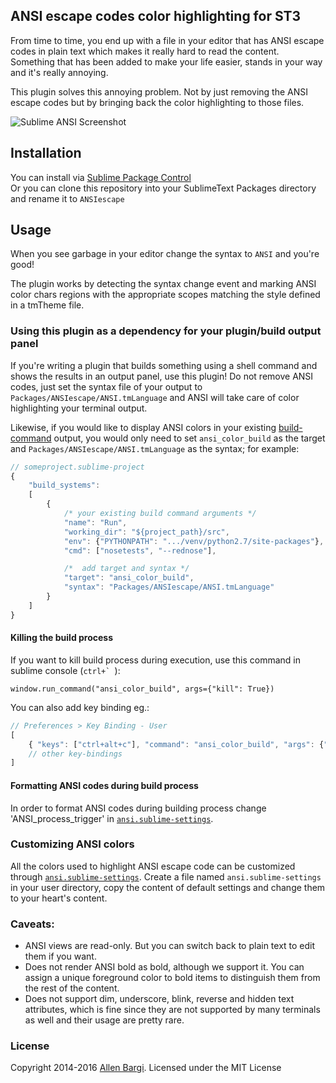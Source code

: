 ## ANSI escape codes color highlighting for ST3

From time to time, you end up with a file in your editor that has ANSI escape codes in plain text which makes it really hard to read the content. Something that has been added to make your life easier, stands in your way and it's really annoying. 

This plugin solves this annoying problem. Not by just removing the ANSI escape codes but by bringing back the color highlighting to those files.

![Sublime ANSI Screenshot](https://s3.amazonaws.com/f.cl.ly/items/0e3a0V1A3y392W0R3z20/sublime_ansi.gif)

## Installation

You can install via [Sublime Package Control](http://wbond.net/sublime_packages/package_control)  
Or you can clone this repository into your SublimeText Packages directory and rename it to `ANSIescape`

## Usage

When you see garbage in your editor change the syntax to `ANSI` and you're good!

The plugin works by detecting the syntax change event and marking ANSI color chars regions with the appropriate scopes matching the style defined in a tmTheme file.

### Using this plugin as a dependency for your plugin/build output panel
If you're writing a plugin that builds something using a shell command and shows the results in an output panel, use this plugin! Do not remove ANSI codes, just set the syntax file of your output to `Packages/ANSIescape/ANSI.tmLanguage` and ANSI will take care of color highlighting your terminal output.

Likewise, if you would like to display ANSI colors in your existing [build-command](http://sublime-text-unofficial-documentation.readthedocs.org/en/latest/reference/build_systems/basics.html) output, you would only need to set `ansi_color_build` as the target and `Packages/ANSIescape/ANSI.tmLanguage` as the syntax; for example:

```javascript
// someproject.sublime-project
{
    "build_systems":
    [
        {
            /* your existing build command arguments */
            "name": "Run",
            "working_dir": "${project_path}/src",
            "env": {"PYTHONPATH": ".../venv/python2.7/site-packages"},
            "cmd": ["nosetests", "--rednose"],

            /*  add target and syntax */
            "target": "ansi_color_build",
            "syntax": "Packages/ANSIescape/ANSI.tmLanguage"
        }
    ]
}
```


#### Killing the build process

If you want to kill build process during execution, use this command in sublime console (``ctrl+` ``):

```shell
window.run_command("ansi_color_build", args={"kill": True})
```

You can also add key binding eg.:

```javascript
// Preferences > Key Binding - User
[
    { "keys": ["ctrl+alt+c"], "command": "ansi_color_build", "args": {"kill": true} },
    // other key-bindings 
]
```

#### Formatting ANSI codes during build process

In order to format ANSI codes during building process change 'ANSI_process_trigger' in [`ansi.sublime-settings`](ansi.sublime-settings).

### Customizing ANSI colors
All the colors used to highlight ANSI escape code can be customized through 
[`ansi.sublime-settings`](ansi.sublime-settings).
Create a file named `ansi.sublime-settings` in your user directory, copy the content of default settings and change them to your heart's content.

### Caveats: 
- ANSI views are read-only. But you can switch back to plain text to edit them if you want. 
- Does not render ANSI bold as bold, although we support it. You can assign a unique foreground color to bold items to distinguish them from the rest of the content.
- Does not support dim, underscore, blink, reverse and hidden text attributes, which is fine since they are not supported by many terminals as well and their usage are pretty rare. 

### License
Copyright 2014-2016 [Allen Bargi](https://twitter.com/aziz). Licensed under the MIT License

